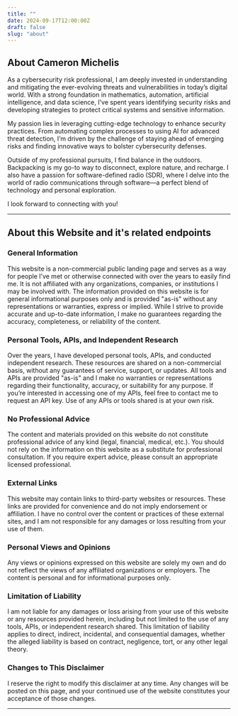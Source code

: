 ```yaml
---
title: ""
date: 2024-09-17T12:00:00Z
draft: false
slug: "about"
---
```


## About Cameron Michelis

As a cybersecurity risk professional, I am deeply invested in understanding and mitigating the ever-evolving threats and vulnerabilities in today’s digital world. With a strong foundation in mathematics, automation, artificial intelligence, and data science, I’ve spent years identifying security risks and developing strategies to protect critical systems and sensitive information.

My passion lies in leveraging cutting-edge technology to enhance security practices. From automating complex processes to using AI for advanced threat detection, I’m driven by the challenge of staying ahead of emerging risks and finding innovative ways to bolster cybersecurity defenses.

Outside of my professional pursuits, I find balance in the outdoors. Backpacking is my go-to way to disconnect, explore nature, and recharge. I also have a passion for software-defined radio (SDR), where I delve into the world of radio communications through software—a perfect blend of technology and personal exploration.

I look forward to connecting with you!

---

## About this Website and it's related endpoints

### General Information

This website is a non-commercial public landing page and serves as a way for people I’ve met or otherwise connected with over the years to easily find me. It is not affiliated with any organizations, companies, or institutions I may be involved with. The information provided on this website is for general informational purposes only and is provided "as-is" without any representations or warranties, express or implied. While I strive to provide accurate and up-to-date information, I make no guarantees regarding the accuracy, completeness, or reliability of the content.

### Personal Tools, APIs, and Independent Research

Over the years, I have developed personal tools, APIs, and conducted independent research. These resources are shared on a non-commercial basis, without any guarantees of service, support, or updates. All tools and APIs are provided "as-is" and I make no warranties or representations regarding their functionality, accuracy, or suitability for any purpose. If you’re interested in accessing one of my APIs, feel free to contact me to request an API key. Use of any APIs or tools shared is at your own risk.

### No Professional Advice

The content and materials provided on this website do not constitute professional advice of any kind (legal, financial, medical, etc.). You should not rely on the information on this website as a substitute for professional consultation. If you require expert advice, please consult an appropriate licensed professional.

### External Links

This website may contain links to third-party websites or resources. These links are provided for convenience and do not imply endorsement or affiliation. I have no control over the content or practices of these external sites, and I am not responsible for any damages or loss resulting from your use of them.

### Personal Views and Opinions

Any views or opinions expressed on this website are solely my own and do not reflect the views of any affiliated organizations or employers. The content is personal and for informational purposes only.

### Limitation of Liability

I am not liable for any damages or loss arising from your use of this website or any resources provided herein, including but not limited to the use of any tools, APIs, or independent research shared. This limitation of liability applies to direct, indirect, incidental, and consequential damages, whether the alleged liability is based on contract, negligence, tort, or any other legal theory.

### Changes to This Disclaimer

I reserve the right to modify this disclaimer at any time. Any changes will be posted on this page, and your continued use of the website constitutes your acceptance of those changes.

---




